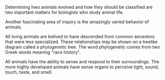 Determining hwo animals evolved and how they should be classified are two important matters for biologists who study animal life.

Another fascinating area of inquiry is the amazingly varied behavior of animals.

All living animals are belived to have descended from common ancestors that were less specialized.
These relationships may be shown on a treelike diagram called a phylogenetic tree.
The word phylogenetic comes from two Greek words meaning "race history".

All animals have the ability to sense and respond to their surroundings.
The more highly developed animals have sense organs to perceive light, sound, touch, taste, and smell.

